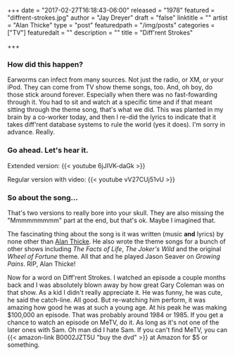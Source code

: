 +++
date = "2017-02-27T16:18:43-06:00"
released = "1978"
featured = "diffrent-strokes.jpg"
author = "Jay Dreyer"
draft = "false"
linktitle = ""
artist = "Alan Thicke"
type = "post"
featuredpath = "/img/posts"
categories = ["TV"]
featuredalt = ""
description = ""
title = "Diff'rent Strokes"

+++

<!--more-->
### How did this happen?
Earworms can infect from many sources. Not just the radio, or XM, or your iPod. They can come from TV show theme songs, too. And, oh boy, do those stick around forever. Especially when there was no fast-fowarding through it. You had to sit and watch at a specific time and if that meant sitting through the theme song, that's what we did.  This was planted in my brain by a co-worker today, and then I re-did the lyrics to indicate that it takes diff'rent database systems to rule the world (yes it does). I'm sorry in advance. Really.

### Go ahead. Let's hear it.
Extended version:
{{< youtube 6jJIVK-daGk >}}

Regular version with video:
{{< youtube vV27CUj51vU >}}

### So about the song...
That's two versions to really bore into your skull. They are also missing the "Mmmmmmmmm" part at the end, but that's ok. Maybe I imagined that.

The fascinating thing about the song is it was written (music **and** lyrics) by none other than [Alan Thicke](https://en.wikipedia.org/wiki/Alan_Thicke). He also wrote the theme songs for a bunch of other shows including *The Facts of Life*, *The Joker's Wild* and the original *Wheel of Fortune* theme. All that and he played Jason Seaver on *Growing Pains*. RIP, Alan Thicke!

Now for a word on Diff'rent Strokes. I watched an episode a couple months back and I was absolutely blown away by how great Gary Coleman was on that show. As a kid I didn't really appreciate it. He was funny, he was cute, he said the catch-line. All good. But re-watching him perform, it was amazing how good he was at such a young age. At his peak he was making $100,000 an episode. That was probably around 1984 or 1985. If you get a chance to watch an episode on MeTV, do it. As long as it's not one of the later ones with Sam. Oh man did I hate Sam. If you can't find MeTV, you can {{< amazon-link B0002JZT5U "buy the dvd" >}} at Amazon for $5 or something. 
